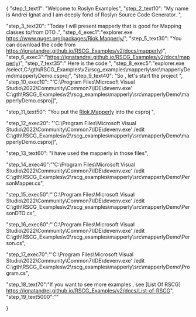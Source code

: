 {
    "step_1_text1": "Welcome to Roslyn Examples",
    "step_2_text10": "My name is Andrei Ignat and I am deeply fond of Roslyn Source Code Generator. ",

"step_3_text20": "Today I will present mapperly  that is good for Mapping classes to/from DTO .",
"step_4_exec1":"explorer.exe https://www.nuget.org/packages/Riok.Mapperly/",
"step_5_text30": "You can download the code from https://ignatandrei.github.io/RSCG_Examples/v2/docs/mapperly)",
"step_6_exec3":"https://ignatandrei.github.io/RSCG_Examples/v2/docs/mapperly)",
"step_7_text35":" Here is the code ",
"step_8_exec5":"explorer.exe /select,C:\\gth\\RSCG_Examples\\v2\\rscg_examples\\mapperly\\src\\mapperlyDemo\\mapperlyDemo.csproj",
"step_9_text40": "So , let's start the project ",
"step_10_exec10": "'C:\\Program Files\\Microsoft Visual Studio\\2022\\Community\\Common7\\IDE\\devenv.exe' C:\\gth\\RSCG_Examples\\v2\\rscg_examples\\mapperly\\src\\mapperlyDemo\\mapperlyDemo.csproj]",

"step_11_text50": "You put the  [Riok.Mapperly](https://www.nuget.org/packages/Riok.Mapperly/) into the csproj ",

"step_12_exec20": "'C:\\Program Files\\Microsoft Visual Studio\\2022\\Community\\Common7\\IDE\\devenv.exe' /edit C:\\gth\\RSCG_Examples\\v2\\rscg_examples\\mapperly\\src\\mapperlyDemo\\mapperlyDemo.csproj]",

"step_13_text60": "I have used the mapperly in those files",


"step_14_exec40":"'C:\\Program Files\\Microsoft Visual Studio\\2022\\Community\\Common7\\IDE\\devenv.exe' /edit C:\\gth\\RSCG_Examples\\v2\\rscg_examples\\mapperly\\src\\mapperlyDemo\\PersonMapper.cs",

"step_15_exec50":"'C:\\Program Files\\Microsoft Visual Studio\\2022\\Community\\Common7\\IDE\\devenv.exe' /edit C:\\gth\\RSCG_Examples\\v2\\rscg_examples\\mapperly\\src\\mapperlyDemo\\PersonDTO.cs",

"step_16_exec60":"'C:\\Program Files\\Microsoft Visual Studio\\2022\\Community\\Common7\\IDE\\devenv.exe' /edit C:\\gth\\RSCG_Examples\\v2\\rscg_examples\\mapperly\\src\\mapperlyDemo\\Person.cs",

"step_17_exec70":"'C:\\Program Files\\Microsoft Visual Studio\\2022\\Community\\Common7\\IDE\\devenv.exe' /edit C:\\gth\\RSCG_Examples\\v2\\rscg_examples\\mapperly\\src\\mapperlyDemo\\Program.cs",

"step_18_text70":"If you want to see more examples , see  [List Of RSCG] https://ignatandrei.github.io/RSCG_Examples/v2/docs/List-of-RSCG",
"step_19_text5000":""

}